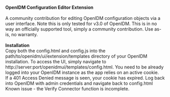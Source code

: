 <b>OpenIDM Configuration Editor Extension</b>
<br/>
<br/>
A community contribution for editing OpenIDM configuration objects via a user interface.  Note this is only tested for v3.0 of OpenIDM.  This
is in no way an officially supported tool, simply a community contribution.  Use as-is, no warranty.
<br/>
<br/>
<b>Installation</b>
<br/>
Copy both the config.html and config.js into the path/to/openidm/ui/extension/templates directory of your OpenIDM installation.  To access the UI, simply navigate to http://server:port/openidmui/templates/config.html.  You need to be already logged into your OpenIDM instance as the app relies on an active
cookie.
<br/>
If a 401 Access Denied message is seen, your cookie has expired.  Log back into OpenIDM with admin credentials and navigate back to config.html
<br/>
Known issue - the Verify Connector function is incomplete.
<br/>

